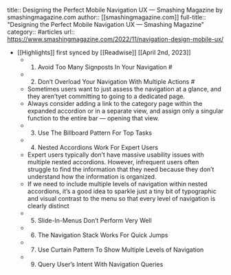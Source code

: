 title:: Designing the Perfect Mobile Navigation UX — Smashing Magazine by smashingmagazine.com
author:: [[smashingmagazine.com]]
full-title:: "Designing the Perfect Mobile Navigation UX — Smashing Magazine"
category:: #articles
url:: https://www.smashingmagazine.com/2022/11/navigation-design-mobile-ux/

- [[Highlights]] first synced by [[Readwise]] [[April 2nd, 2023]]
	- 1. Avoid Too Many Signposts In Your Navigation #
	- 2. Don’t Overload Your Navigation With Multiple Actions #
	- Sometimes users want to just assess the navigation at a glance, and they aren’tyet committing to going to a dedicated page.
	- Always consider adding a link to the category page within the expanded accordion or in a separate view, and assign only a singular function to the entire bar — opening that view.
	- 3. Use The Billboard Pattern For Top Tasks
	- 4. Nested Accordions Work For Expert Users
	- Expert users typically don’t have massive usability issues with multiple nested accordions. However, infrequent users often struggle to find the information that they need because they don’t understand how the information is organized.
	- If we need to include multiple levels of navigation within nested accordions, it’s a good idea to sparkle just a tiny bit of typographic and visual contrast to the menu so that every level of navigation is clearly distinct
	- 5. Slide-In-Menus Don’t Perform Very Well
	- 6. The Navigation Stack Works For Quick Jumps
	- 7. Use Curtain Pattern To Show Multiple Levels of Navigation
	- 9. Query User’s Intent With Navigation Queries